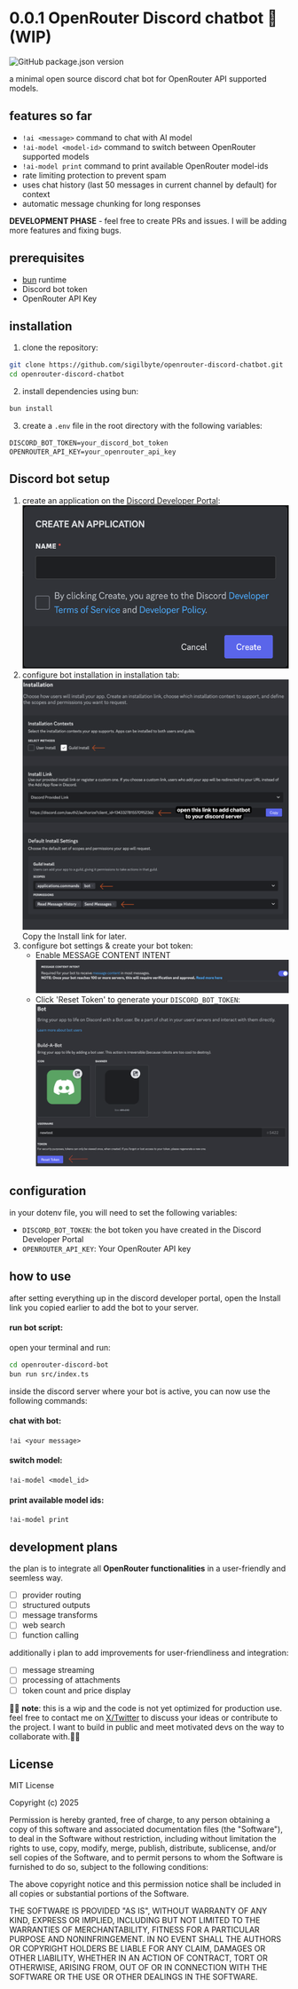 # 0.0.1 OpenRouter Discord chatbot 🤖 (WIP)
![GitHub package.json version](https://img.shields.io/github/package-json/v/sigilbyte/openrouter-discord-chatbot)

a minimal open source discord chat bot for OpenRouter API supported models.

## features so far

- `!ai <message>` command to chat with AI model
- `!ai-model <model-id>` command to  switch between OpenRouter supported models
- `!ai-model print` command to print available OpenRouter model-ids
- rate limiting protection to prevent spam
- uses chat history (last 50 messages in current channel by default) for context
- automatic message chunking for long responses

**DEVELOPMENT PHASE** - feel free to create PRs and issues. I will be adding more features and fixing bugs.

## prerequisites

- [bun](https://bun.sh) runtime
- Discord bot token
- OpenRouter API Key

## installation

1. clone the repository:
```bash
git clone https://github.com/sigilbyte/openrouter-discord-chatbot.git
cd openrouter-discord-chatbot
```

2. install dependencies using bun:
```bash
bun install
```

3. create a `.env` file in the root directory with the following variables:
```env
DISCORD_BOT_TOKEN=your_discord_bot_token
OPENROUTER_API_KEY=your_openrouter_api_key
```


## Discord bot setup

1. create an application on the [Discord Developer Portal](https://discord.com/developers/applications):
![create app](assets/images/image.png)
2. configure bot installation in installation tab:
![bot installation](assets/images/image-1.png)
Copy the Install link for later.
3. configure bot settings & create your bot token:
    - Enable MESSAGE CONTENT INTENT    
![bot settings](assets/images/image-2.png)
    - Click 'Reset Token' to generate your `DISCORD_BOT_TOKEN`:
    ![bot token](assets/images/image-3.png)

## configuration
in your dotenv file, you will need to set the following variables:
- `DISCORD_BOT_TOKEN`: the bot token you have created in the Discord Developer Portal
- `OPENROUTER_API_KEY`: Your OpenRouter API key

## how to use 
after setting everything up in the discord developer portal, open the Install link you copied earlier to add the bot to your server.
#### run bot script:
open your terminal and run:
```bash
cd openrouter-discord-bot
bun run src/index.ts
```

inside the discord server where your bot is active, you can now use the following commands:
#### chat with bot:
```
!ai <your message>
```
#### switch model:
```
!ai-model <model_id>
```
#### print available model ids:
```
!ai-model print
```


## development plans
the plan is to integrate all **OpenRouter functionalities** in a user-friendly and seemless way.
- [ ] provider routing
- [ ] structured outputs
- [ ] message transforms
- [ ] web search
- [ ] function calling

additionally i plan to add improvements for user-friendliness and integration:
- [ ] message streaming
- [ ] processing of attachments
- [ ] token count and price display

🚨🚨 **note**: this is a wip and the code is not yet optimized for production use. feel free to contact me on [X/Twitter](https://x.com/sigilbyte) to discuss your ideas or contribute to the project. I want to build in public and meet motivated devs on the way to collaborate with.🚨🚨

## License

MIT License

Copyright (c) 2025

Permission is hereby granted, free of charge, to any person obtaining a copy
of this software and associated documentation files (the "Software"), to deal
in the Software without restriction, including without limitation the rights
to use, copy, modify, merge, publish, distribute, sublicense, and/or sell
copies of the Software, and to permit persons to whom the Software is
furnished to do so, subject to the following conditions:

The above copyright notice and this permission notice shall be included in all
copies or substantial portions of the Software.

THE SOFTWARE IS PROVIDED "AS IS", WITHOUT WARRANTY OF ANY KIND, EXPRESS OR
IMPLIED, INCLUDING BUT NOT LIMITED TO THE WARRANTIES OF MERCHANTABILITY,
FITNESS FOR A PARTICULAR PURPOSE AND NONINFRINGEMENT. IN NO EVENT SHALL THE
AUTHORS OR COPYRIGHT HOLDERS BE LIABLE FOR ANY CLAIM, DAMAGES OR OTHER
LIABILITY, WHETHER IN AN ACTION OF CONTRACT, TORT OR OTHERWISE, ARISING FROM,
OUT OF OR IN CONNECTION WITH THE SOFTWARE OR THE USE OR OTHER DEALINGS IN THE
SOFTWARE.
